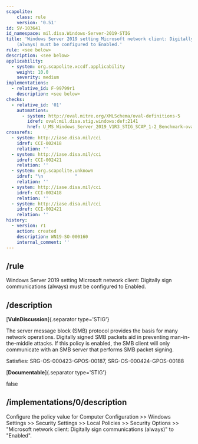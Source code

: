 ```yaml
---
scapolite:
    class: rule
    version: '0.51'
id: SV-103641
id_namespace: mil.disa.Windows-Server-2019-STIG
title: 'Windows Server 2019 setting Microsoft network client: Digitally sign communications
    (always) must be configured to Enabled.'
rule: <see below>
description: <see below>
applicability:
  - system: org.scapolite.xccdf.applicability
    weight: 10.0
    severity: medium
implementations:
  - relative_id: F-99799r1
    description: <see below>
checks:
  - relative_id: '01'
    automations:
      - system: http://oval.mitre.org/XMLSchema/oval-definitions-5
        idref: oval:mil.disa.stig.windows:def:2141
        href: U_MS_Windows_Server_2019_V1R3_STIG_SCAP_1-2_Benchmark-oval.xml
crossrefs:
  - system: http://iase.disa.mil/cci
    idref: CCI-002418
    relation: ''
  - system: http://iase.disa.mil/cci
    idref: CCI-002421
    relation: ''
  - system: org.scapolite.unknown
    idref: "\n            "
    relation: ''
  - system: http://iase.disa.mil/cci
    idref: CCI-002418
    relation: ''
  - system: http://iase.disa.mil/cci
    idref: CCI-002421
    relation: ''
history:
  - version: r1
    action: created
    description: WN19-SO-000160
    internal_comment: ''
---
```



## /rule

Windows Server 2019 setting Microsoft network client: Digitally sign communications (always) must be configured to Enabled.

## /description

[**VulnDiscussion**]{.separator type='STIG'}

The server message block (SMB) protocol provides the basis for many network operations. Digitally signed SMB packets aid in preventing man-in-the-middle attacks. If this policy is enabled, the SMB client will only communicate with an SMB server that performs SMB packet signing.

Satisfies: SRG-OS-000423-GPOS-00187, SRG-OS-000424-GPOS-00188

[**Documentable**]{.separator type='STIG'}

false

## /implementations/0/description

Configure the policy value for Computer Configuration >> Windows Settings >> Security Settings >> Local Policies >> Security Options >> "Microsoft network client: Digitally sign communications (always)" to "Enabled".
